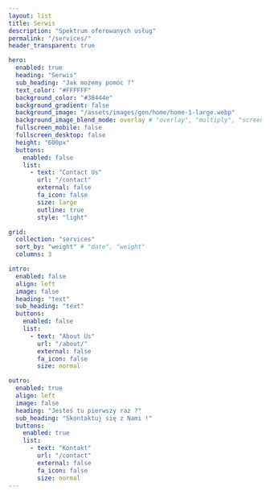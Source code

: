 ```yaml
---
layout: list
title: Serwis
description: "Spektrum oferowanych usług"
permalink: "/services/"
header_transparent: true

hero:
  enabled: true
  heading: "Serwis"
  sub_heading: "Jak możemy pomóc ?"
  text_color: "#FFFFFF"
  background_color: "#38444e"
  background_gradient: false
  background_image: "/assets/images/gen/home/home-1-large.webp"
  background_image_blend_mode: overlay # "overlay", "multiply", "screen"
  fullscreen_mobile: false
  fullscreen_desktop: false
  height: "600px"
  buttons:
    enabled: false
    list:
      - text: "Contact Us"
        url: "/contact"
        external: false
        fa_icon: false
        size: large
        outline: true
        style: "light"

grid:
  collection: "services"
  sort_by: "weight" # "date", "weight"
  columns: 3

intro:
  enabled: false
  align: left
  image: false
  heading: "text"
  sub_heading: "text"
  buttons:
    enabled: false
    list:
      - text: "About Us"
        url: "/about/"
        external: false
        fa_icon: false
        size: normal

outro:
  enabled: true
  align: left
  image: false
  heading: "Jesteś tu pierwszy raz ?"
  sub_heading: "Skontaktuj się z Nami !"
  buttons:
    enabled: true
    list:
      - text: "Kontakt"
        url: "/contact"
        external: false
        fa_icon: false
        size: normal
---
```

